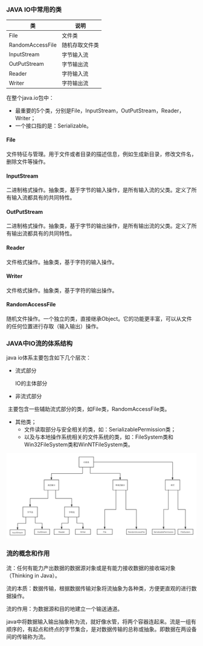 ### JAVA IO中常用的类

| 类               | 说明           |
| ---------------- | -------------- |
| File             | 文件类         |
| RandomAccessFile | 随机存取文件类 |
| InputStream      | 字节输入流     |
| OutPutStream     | 字节输出流     |
| Reader           | 字符输入流     |
| Writer           | 字符输出流     |

在整个java.io包中：

- 最重要的5个类，分别是File，InputStream，OutPutStream，Reader，Writer；
- 一个接口指的是：Serializable。

#### File

文件特征与管理。用于文件或者目录的描述信息，例如生成新目录，修改文件名，删除文件等操作。

#### InputStream

二进制格式操作。抽象类，基于字节的输入操作，是所有输入流的父类。定义了所有输入流都具有的共同特性。

#### OutPutStream

二进制格式操作。抽象类，基于字节的输出操作，是所有输出流的父类。定义了所有输出流都具有的共同特性。

#### Reader

文件格式操作。抽象类，基于字符的输入操作。

#### Writer

文件格式操作。抽象类，基于字符的输出操作。

#### RandomAccessFile

随机文件操作。一个独立的类，直接继承Object。它的功能更丰富，可以从文件的任何位置进行存取（输入输出）操作。

### JAVA中IO流的体系结构

java io体系主要包含如下几个层次：

- 流式部分

   IO的主体部分

- 非流式部分

​        主要包含一些辅助流式部分的类，如File类，RandomAccessFile类。

- 其他类；
  - 文件读取部分与安全相关的类，如：SerializablePermission类；
  - 以及与本地操作系统相关的文件系统的类，如：FileSystem类和Win32FileSystem类和WinNTFileSystem类。

<img src="JAVA的IO摘要.assets/JAVA IO体系.png" alt="JAVA IO体系" style="zoom:80%;" />

### 流的概念和作用

流：任何有能力产出数据的数据源对象或是有能力接收数据的接收端对象（Thinking in Java）。

流的本质：数据传输，根据数据传输对象将流抽象为各种类，方便更直观的进行数据操作。

流的作用：为数据源和目的地建立一个输送通道。

java中将数据输入输出抽象称为流，就好像水管，将两个容器连起来。流是一组有顺序的，有起点和终点的字节集合，是对数据传输的总称或抽象。即数据在两设备间的传输称为流。